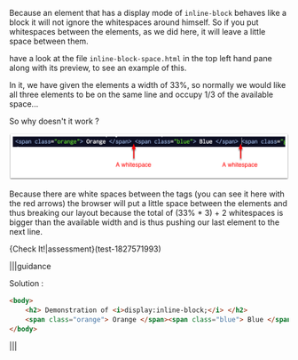 Because an element that has a display mode of `inline-block` behaves like a block it will not ignore the whitespaces around himself. So if you put whitespaces between the elements, as we did here, it will leave a little space between them.

have a look at the file `inline-block-space.html` in the top left hand pane along with its preview, to see an example of this.

In it, we have given the elements a width of 33%, so normally we would like all three elements to be on the same line and occupy 1/3 of the available space...

So why doesn't it work ?

![](.guides/img/whitespaces.png)

Because there are white spaces between the tags (you can see it here with the red arrows) the browser will put a little space between the elements and thus breaking our layout because the total of (33% * 3) + 2 whitespaces is bigger than the available width and is thus pushing our last element to the next line.

{Check It!|assessment}(test-1827571993)

|||guidance

Solution :

```html
<body>
    <h2> Demonstration of <i>display:inline-block;</i> </h2>
    <span class="orange"> Orange </span><span class="blue"> Blue </span><span class="green"> Green </span>
</body>
```

|||
